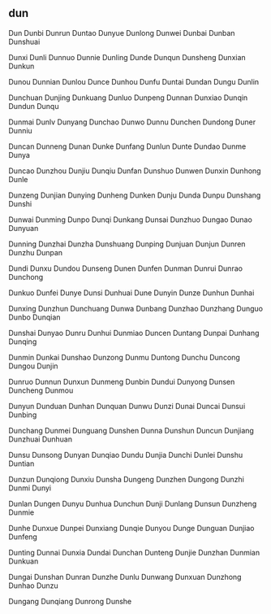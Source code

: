 dun
---

Dun Dunbi Dunrun Duntao Dunyue Dunlong Dunwei Dunbai Dunban Dunshuai

Dunxi Dunli Dunnuo Dunnie Dunling Dunde Dunqun Dunsheng Dunxian Dunkun

Dunou Dunnian Dunlou Dunce Dunhou Dunfu Duntai Dundan Dungu Dunlin

Dunchuan Dunjing Dunkuang Dunluo Dunpeng Dunnan Dunxiao Dunqin Dundun Dunqu

Dunmai Dunlv Dunyang Dunchao Dunwo Dunnu Dunchen Dundong Duner Dunniu

Duncan Dunneng Dunan Dunke Dunfang Dunlun Dunte Dundao Dunme Dunya

Duncao Dunzhou Dunjiu Dunqiu Dunfan Dunshuo Dunwen Dunxin Dunhong Dunle

Dunzeng Dunjian Dunying Dunheng Dunken Dunju Dunda Dunpu Dunshang Dunshi

Dunwai Dunming Dunpo Dunqi Dunkang Dunsai Dunzhuo Dungao Dunao Dunyuan

Dunning Dunzhai Dunzha Dunshuang Dunping Dunjuan Dunjun Dunren Dunzhu Dunpan

Dundi Dunxu Dundou Dunseng Dunen Dunfen Dunman Dunrui Dunrao Dunchong

Dunkuo Dunfei Dunye Dunsi Dunhuai Dune Dunyin Dunze Dunhun Dunhai

Dunxing Dunzhun Dunchuang Dunwa Dunbang Dunzhao Dunzhang Dunguo Dunbo   Dunqian

Dunshai Dunyao Dunru Dunhui Dunmiao Duncen Duntang Dunpai Dunhang Dunqing

Dunmin Dunkai Dunshao Dunzong Dunmu Duntong Dunchu Duncong Dungou Dunjin

Dunruo Dunnun Dunxun Dunmeng Dunbin Dundui Dunyong Dunsen Duncheng Dunmou

Dunyun Dunduan Dunhan Dunquan Dunwu Dunzi Dunai Duncai Dunsui Dunbing

Dunchang Dunmei Dunguang Dunshen Dunna Dunshun Duncun Dunjiang Dunzhuai Dunhuan

Dunsu Dunsong Dunyan Dunqiao Dundu Dunjia Dunchi Dunlei Dunshu Duntian

Dunzun Dunqiong Dunxiu Dunsha Dungeng Dunzhen Dungong Dunzhi Dunmi Dunyi

Dunlan Dungen Dunyu Dunhua Dunchun Dunji Dunlang Dunsun Dunzheng Dunmie

Dunhe Dunxue Dunpei Dunxiang Dunqie Dunyou Dunge Dunguan Dunjiao Dunfeng

Dunting Dunnai Dunxia Dundai Dunchan Dunteng Dunjie Dunzhan Dunmian Dunkuan

Dungai Dunshan Dunran Dunzhe Dunlu Dunwang Dunxuan Dunzhong Dunhao Dunzu

Dungang Dunqiang Dunrong Dunshe 